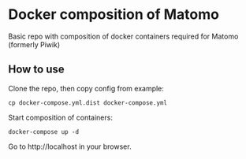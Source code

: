 # Docker composition of Matomo

Basic repo with composition of docker containers required for Matomo (formerly Piwik)

## How to use

Clone the repo, then copy config from example:

    cp docker-compose.yml.dist docker-compose.yml

Start composition of containers:

    docker-compose up -d

Go to http://localhost in your browser.
